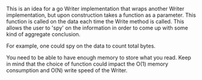 This is an idea for a go Writer implementation that wraps another
Writer implementation, but upon construction takes a function as a
parameter. This function is called on the data each time the Write
method is called. This allows the user to 'spy' on the information
in order to come up with some kind of aggregate conclusion.

For example, one could spy on the data to count total bytes.

You need to be able to have enough memory to store what you read.
Keep in mind that the choice of function could impact the O(1)
memory consumption and O(N) write speed of the Writer.
